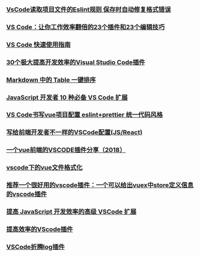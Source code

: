 ### [VsCode读取项目文件的Eslint规则 保存时自动修复格式错误](https://juejin.im/post/5b9dee8ff265da0afe62d1dd)
### [VS Code：让你工作效率翻倍的23个插件和23个编辑技巧](https://juejin.im/post/5bc55606e51d450e853075c9)
### [VS Code 快速使用指南](https://juejin.im/post/5bc86b0b5188255ca00cc58f)
### [30个极大提高开发效率的Visual Studio Code插件](https://juejin.im/post/5b99a927f265da0a922399cd)
### [Markdown 中的 Table 一键排序](https://juejin.im/post/5be1963df265da61620cde1f)
### [JavaScript 开发者 10 种必备 VS Code 扩展](https://www.css88.com/archives/10004)
### [VS Code书写vue项目配置 eslint+prettier 统一代码风格](https://juejin.im/post/5be5429de51d4511a808f4ac)
### [写给前端开发者不一样的VSCode配置(JS/React)](https://juejin.im/post/5bea48c4e51d454e5b5f19e8)
### [一个vue前端的VSCODE插件分享（2018）](https://juejin.im/post/5be53004f265da615b70f7a0)
### [vscode下的vue文件格式化](https://juejin.im/post/5bfcdee25188251d9e0c40f2)
### [推荐一个很好用的vscode插件：一个可以给出vuex中store定义信息的vscode插件](https://juejin.im/post/5c0d14d9518825793d15c5a8)
### [提高 JavaScript 开发效率的高级 VSCode 扩展](https://segmentfault.com/a/1190000017339754)
### [提高效率的VScode插件](https://segmentfault.com/a/1190000012067159)
### [VSCode折腾log插件](https://juejin.im/post/5c1e2612e51d452aaa7c43fe)
